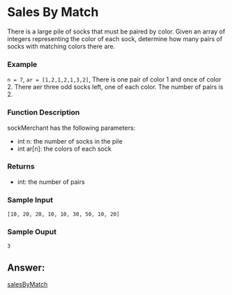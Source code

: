 # Sales By Match
There is a large pile of socks that must be paired by color. Given an array of integers representing the color of each sock, determine how many pairs of socks with matching colors there are.

### Example
`n = 7`,
`ar = [1,2,1,2,1,3,2]`,
There is one pair of color 1 and once of color 2. There aer three odd socks left, one of each color. The number of pairs is 2.

### Function Description
sockMerchant has the following parameters:
* int n: the number of socks in the pile
* int ar[n]: the colors of each sock

### Returns
* int: the number of pairs

### Sample Input
    [10, 20, 20, 10, 10, 30, 50, 10, 20]

### Sample Ouput
    3

## Answer:

[salesByMatch](https://github.com/AbhilashTUofficial/Problem-Solving/blob/master/SalesByMatch/ANSWER/salesByMatch.py)